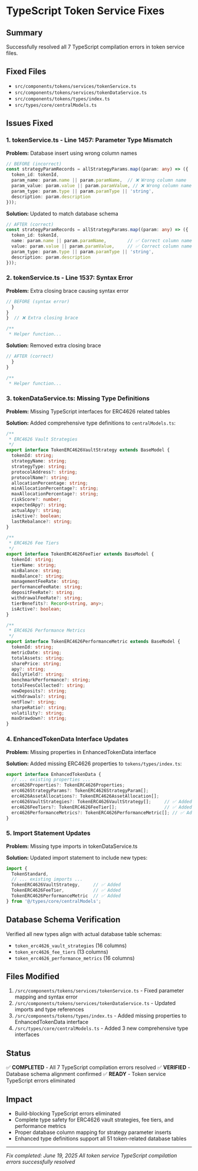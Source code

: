 # TypeScript Token Service Fixes

## Summary
Successfully resolved all 7 TypeScript compilation errors in token service files.

## Fixed Files
- `src/components/tokens/services/tokenService.ts`
- `src/components/tokens/services/tokenDataService.ts`
- `src/components/tokens/types/index.ts`
- `src/types/core/centralModels.ts`

## Issues Fixed

### 1. tokenService.ts - Line 1457: Parameter Type Mismatch
**Problem:** Database insert using wrong column names
```typescript
// BEFORE (incorrect)
const strategyParamRecords = allStrategyParams.map((param: any) => ({
  token_id: tokenId,
  param_name: param.name || param.paramName,  // ❌ Wrong column name
  param_value: param.value || param.paramValue, // ❌ Wrong column name
  param_type: param.type || param.paramType || 'string',
  description: param.description
}));
```

**Solution:** Updated to match database schema
```typescript
// AFTER (correct)
const strategyParamRecords = allStrategyParams.map((param: any) => ({
  token_id: tokenId,
  name: param.name || param.paramName,        // ✅ Correct column name
  value: param.value || param.paramValue,     // ✅ Correct column name
  param_type: param.type || param.paramType || 'string',
  description: param.description
}));
```

### 2. tokenService.ts - Line 1537: Syntax Error
**Problem:** Extra closing brace causing syntax error
```typescript
// BEFORE (syntax error)
  }
}
}  // ❌ Extra closing brace

/**
 * Helper function...
```

**Solution:** Removed extra closing brace
```typescript
// AFTER (correct)
  }
}

/**
 * Helper function...
```

### 3. tokenDataService.ts: Missing Type Definitions
**Problem:** Missing TypeScript interfaces for ERC4626 related tables

**Solution:** Added comprehensive type definitions to `centralModels.ts`:

```typescript
/**
 * ERC4626 Vault Strategies
 */
export interface TokenERC4626VaultStrategy extends BaseModel {
  tokenId: string;
  strategyName: string;
  strategyType: string;
  protocolAddress?: string;
  protocolName?: string;
  allocationPercentage: string;
  minAllocationPercentage?: string;
  maxAllocationPercentage?: string;
  riskScore?: number;
  expectedApy?: string;
  actualApy?: string;
  isActive?: boolean;
  lastRebalance?: string;
}

/**
 * ERC4626 Fee Tiers
 */
export interface TokenERC4626FeeTier extends BaseModel {
  tokenId: string;
  tierName: string;
  minBalance: string;
  maxBalance?: string;
  managementFeeRate: string;
  performanceFeeRate: string;
  depositFeeRate?: string;
  withdrawalFeeRate?: string;
  tierBenefits?: Record<string, any>;
  isActive?: boolean;
}

/**
 * ERC4626 Performance Metrics
 */
export interface TokenERC4626PerformanceMetric extends BaseModel {
  tokenId: string;
  metricDate: string;
  totalAssets: string;
  sharePrice: string;
  apy?: string;
  dailyYield?: string;
  benchmarkPerformance?: string;
  totalFeesCollected?: string;
  newDeposits?: string;
  withdrawals?: string;
  netFlow?: string;
  sharpeRatio?: string;
  volatility?: string;
  maxDrawdown?: string;
}
```

### 4. EnhancedTokenData Interface Updates
**Problem:** Missing properties in EnhancedTokenData interface

**Solution:** Added missing ERC4626 properties to `tokens/types/index.ts`:
```typescript
export interface EnhancedTokenData {
  // ... existing properties ...
  erc4626Properties?: TokenERC4626Properties;
  erc4626StrategyParams?: TokenERC4626StrategyParam[];
  erc4626AssetAllocations?: TokenERC4626AssetAllocation[];
  erc4626VaultStrategies?: TokenERC4626VaultStrategy[];     // ✅ Added
  erc4626FeeTiers?: TokenERC4626FeeTier[];                  // ✅ Added
  erc4626PerformanceMetrics?: TokenERC4626PerformanceMetric[]; // ✅ Added
}
```

### 5. Import Statement Updates
**Problem:** Missing type imports in tokenDataService.ts

**Solution:** Updated import statement to include new types:
```typescript
import { 
  TokenStandard,
  // ... existing imports ...
  TokenERC4626VaultStrategy,     // ✅ Added
  TokenERC4626FeeTier,           // ✅ Added
  TokenERC4626PerformanceMetric  // ✅ Added
} from '@/types/core/centralModels';
```

## Database Schema Verification
Verified all new types align with actual database table schemas:
- `token_erc4626_vault_strategies` (16 columns)
- `token_erc4626_fee_tiers` (13 columns)
- `token_erc4626_performance_metrics` (16 columns)

## Files Modified
1. `/src/components/tokens/services/tokenService.ts` - Fixed parameter mapping and syntax error
2. `/src/components/tokens/services/tokenDataService.ts` - Updated imports and type references
3. `/src/components/tokens/types/index.ts` - Added missing properties to EnhancedTokenData interface
4. `/src/types/core/centralModels.ts` - Added 3 new comprehensive type interfaces

## Status
✅ **COMPLETED** - All 7 TypeScript compilation errors resolved
✅ **VERIFIED** - Database schema alignment confirmed
✅ **READY** - Token service TypeScript errors eliminated

## Impact
- Build-blocking TypeScript errors eliminated
- Complete type safety for ERC4626 vault strategies, fee tiers, and performance metrics
- Proper database column mapping for strategy parameter inserts
- Enhanced type definitions support all 51 token-related database tables

---
*Fix completed: June 19, 2025*
*All token service TypeScript compilation errors successfully resolved*
